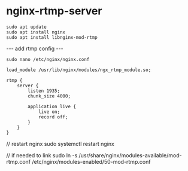 # nginx-rtmp-server

```
sudo apt update
sudo apt install nginx
sudo apt install libnginx-mod-rtmp
```

--- add rtmp config ---
```
sudo nano /etc/nginx/nginx.conf

load_module /usr/lib/nginx/modules/ngx_rtmp_module.so;

rtmp {
    server {
        listen 1935;
        chunk_size 4000;

        application live {
            live on;
            record off;
        }
    }
}
```

// restart nginx
sudo systemctl restart nginx


// if needed to link
sudo ln -s /usr/share/nginx/modules-available/mod-rtmp.conf /etc/nginx/modules-enabled/50-mod-rtmp.conf

